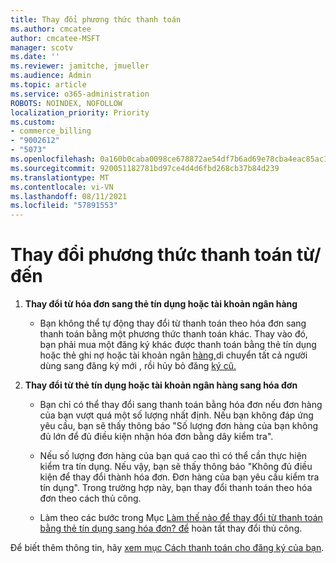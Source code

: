 ```yaml
---
title: Thay đổi phương thức thanh toán
ms.author: cmcatee
author: cmcatee-MSFT
manager: scotv
ms.date: ''
ms.reviewer: jamitche, jmueller
ms.audience: Admin
ms.topic: article
ms.service: o365-administration
ROBOTS: NOINDEX, NOFOLLOW
localization_priority: Priority
ms.custom:
- commerce_billing
- "9002612"
- "5073"
ms.openlocfilehash: 0a160b0caba0098ce678872ae54df7b6ad69e78cba4eac85ac15567f2e75a8c7
ms.sourcegitcommit: 920051182781bd97ce4d4d6fbd268cb37b84d239
ms.translationtype: MT
ms.contentlocale: vi-VN
ms.lasthandoff: 08/11/2021
ms.locfileid: "57891553"
---
```

# <a name="change-payment-method-fromto"></a>Thay đổi phương thức thanh toán từ/đến

1. **Thay đổi từ hóa đơn sang thẻ tín dụng hoặc tài khoản ngân hàng**

    - Bạn không thể tự động thay đổi từ thanh toán theo hóa đơn sang thanh toán bằng một phương thức thanh toán khác. Thay vào [](https://docs.microsoft.com/microsoft-365/commerce/try-or-buy-microsoft-365#buy-a-different-subscription) đó, bạn phải mua một đăng ký khác được thanh toán bằng thẻ tín dụng hoặc thẻ ghi nợ hoặc tài khoản ngân [hàng,](https://docs.microsoft.com/microsoft-365/commerce/subscriptions/move-users-different-subscription)di chuyển tất cả người dùng sang đăng ký mới , rồi hủy bỏ đăng [ký cũ.](https://docs.microsoft.com/microsoft-365/commerce/subscriptions/cancel-your-subscription)

2. **Thay đổi từ thẻ tín dụng hoặc tài khoản ngân hàng sang hóa đơn**

    - Bạn chỉ có thể thay đổi sang thanh toán bằng hóa đơn nếu đơn hàng của bạn vượt quá một số lượng nhất định. Nếu bạn không đáp ứng yêu cầu, bạn sẽ thấy thông báo "Số lượng đơn hàng của bạn không đủ lớn để đủ điều kiện nhận hóa đơn bằng dây kiểm tra".

    - Nếu số lượng đơn hàng của bạn quá cao thì có thể cần thực hiện kiểm tra tín dụng. Nếu vậy, bạn sẽ thấy thông báo "Không đủ điều kiện để thay đổi thành hóa đơn. Đơn hàng của bạn yêu cầu kiểm tra tín dụng". Trong trường hợp này, bạn thay đổi thanh toán theo hóa đơn theo cách thủ công.

    - Làm theo các bước trong Mục [Làm thế nào để thay đổi từ thanh toán bằng thẻ tín dụng sang hóa đơn? để](how-do-i-change-from-credit-card-payments-to-invoice.md) hoàn tất thay đổi thủ công.

Để biết thêm thông tin, hãy [xem mục Cách thanh toán cho đăng ký của bạn](https://docs.microsoft.com/microsoft-365/commerce/billing-and-payments/pay-for-your-subscription).
